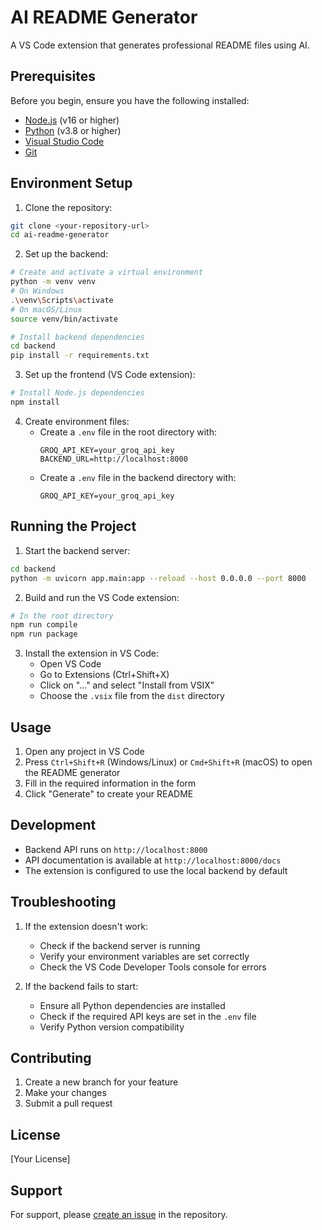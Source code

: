# AI README Generator

A VS Code extension that generates professional README files using AI.

## Prerequisites

Before you begin, ensure you have the following installed:
- [Node.js](https://nodejs.org/) (v16 or higher)
- [Python](https://www.python.org/) (v3.8 or higher)
- [Visual Studio Code](https://code.visualstudio.com/)
- [Git](https://git-scm.com/)

## Environment Setup

1. Clone the repository:
```bash
git clone <your-repository-url>
cd ai-readme-generator
```

2. Set up the backend:
```bash
# Create and activate a virtual environment
python -m venv venv
# On Windows
.\venv\Scripts\activate
# On macOS/Linux
source venv/bin/activate

# Install backend dependencies
cd backend
pip install -r requirements.txt
```

3. Set up the frontend (VS Code extension):
```bash
# Install Node.js dependencies
npm install
```

4. Create environment files:
   - Create a `.env` file in the root directory with:
     ```
     GROQ_API_KEY=your_groq_api_key
     BACKEND_URL=http://localhost:8000
     ```
   - Create a `.env` file in the backend directory with:
     ```
     GROQ_API_KEY=your_groq_api_key
     ```

## Running the Project

1. Start the backend server:
```bash
cd backend
python -m uvicorn app.main:app --reload --host 0.0.0.0 --port 8000
```

2. Build and run the VS Code extension:
```bash
# In the root directory
npm run compile
npm run package
```

3. Install the extension in VS Code:
   - Open VS Code
   - Go to Extensions (Ctrl+Shift+X)
   - Click on "..." and select "Install from VSIX"
   - Choose the `.vsix` file from the `dist` directory

## Usage

1. Open any project in VS Code
2. Press `Ctrl+Shift+R` (Windows/Linux) or `Cmd+Shift+R` (macOS) to open the README generator
3. Fill in the required information in the form
4. Click "Generate" to create your README

## Development

- Backend API runs on `http://localhost:8000`
- API documentation is available at `http://localhost:8000/docs`
- The extension is configured to use the local backend by default

## Troubleshooting

1. If the extension doesn't work:
   - Check if the backend server is running
   - Verify your environment variables are set correctly
   - Check the VS Code Developer Tools console for errors

2. If the backend fails to start:
   - Ensure all Python dependencies are installed
   - Check if the required API keys are set in the `.env` file
   - Verify Python version compatibility

## Contributing

1. Create a new branch for your feature
2. Make your changes
3. Submit a pull request

## License

[Your License]

## Support

For support, please [create an issue](your-repository-issues-url) in the repository.
